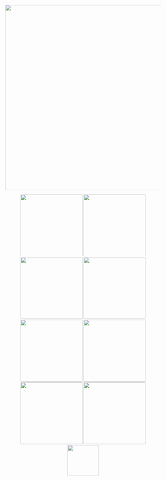 <p align="center">
   <img width="600" src="https://files.catbox.moe/f92ymg.png"
</p>
 
<p align="center">
  <img width="200" src="https://files.catbox.moe/71sktw.gif" />
  <img width="200" src="https://files.catbox.moe/5rjnqa.gif" />
  <img width="200" src="https://files.catbox.moe/9wo7yi.gif" />
  <img width="200" src="https://files.catbox.moe/k5t5jx.gif" />
  <img width="200" src="https://files.catbox.moe/xhd1pe.gif" />
  <img width="200" src="https://files.catbox.moe/ojb7y9.gif" />
  <img width="200" src="https://files.catbox.moe/m1px0f.gif" />
  <img width="200" src="https://files.catbox.moe/q0um6o.gif" />
  <img width="100" src="https://files.catbox.moe/j4epn6.jpeg" />    
</p>


<!--
**WESB0RLAND/WESB0RLAND** is a ✨ _special_ ✨ repository because its `README.md` (this file) appears on your GitHub profile.

Here are some ideas to get you started:

- 🔭 I’m currently working on ...
- 🌱 I’m currently learning ...
- 👯 I’m looking to collaborate on ...
- 🤔 I’m looking for help with ...
- 💬 Ask me about ...
- 📫 How to reach me: ...
- 😄 Pronouns: ...
- ⚡ Fun fact: ...
-->
